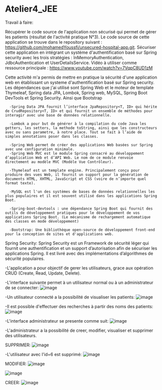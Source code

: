 # Atelier4_JEE
Travail à faire:

Récupérer le code source de l'application non sécurisé qui permet de gérer les patients (résultat de l'activité pratique N°3). Le code source de cette application se trouve dans le repository suivant : https://github.com/mohamedYoussfi/unsecured-hospital-app.git.
Sécuriser cette application en intégrant un système d'authentification basé sur Spring security avec les trois stratégies : InMemoryAuthentication, JdbcAuthentication et UserDetailsService.
Vidéo à utiliser comme ressource principale : https://www.youtube.com/watch?v=7VqpC8UD1zM

Cette activité m'a permis de mettre en pratique la sécurité d'une application web en établissant un systeme d'authentification basé sur Spring security.
Les dépendances que j'ai utilisé sont Spring Web et le moteur de template Thymeleaf, Spring data JPA, Lombok, Spring web, MySQL, Spring Boot DevTools et Spring Security. Ainsi que Bootstrap
   
      -Spring Data JPA fournit l’interface JpaRepository<T, ID> qui hérite de CrudRepository<T, ID> et qui fournit un ensemble de méthodes pour interagir avec une base de données relationnelle.
    
      -Lombok a pour but de générer à la compilation du code Java les getters, les setters, la methode toString, ainsi que les constructeurs avec ou sans parametre, à notre place. Tout se fait à l’aide de simples annotations poser dans les classes.
    
      -Spring Web permet de créer des applications Web basées sur Spring avec une configuration minimale.
      -Spring Web MVC est le module Spring consacré au développement d’application Web et d’API Web. Le nom de ce module renvoie directement au modèle MVC (Modèle Vue Contrôleur).

      -Thymeleaf est un template engine. Principalement conçu pour produire des vues Web, il fournit un support pour la génération de documents HTML, XHTML, JavaScript et CSS (voire de n’importe quel format texte).
  
      -MySQL est l'un des systèmes de bases de données relationnelles les plus populaires et il est souvent utilisé dans les applications Spring Boot.
  
      -Spring-boot-devtools : une dépendance Spring Boot qui fournit des outils de développement pratiques pour le développement de vos applications Spring Boot. (Le mécanisme de rechargement automatique des classes en mode développement)
  
      -Bootstrap: Une bibliothèque open-source de développement front-end pour la conception de sites et d'applications web.
  
Spring Security:
Spring Security est un Framework de sécurité léger qui fournit une authentification et un support d’autorisation afin de sécuriser les applications Spring. Il est livré avec des implémentations d’algorithmes de sécurité populaires.


-L'application a pour objectif de gerer les utilisateurs, grace aux opération CRUD (Create, Read, Update, Delete).

-L'interface suivante permet à un utilisateur normal ou à un administrateur de se connecter:
![image](https://user-images.githubusercontent.com/93864104/232748965-39d0a713-4d0e-46f8-85b1-d60cbd35aea2.png)

-Un utilisateur connecté a la possibilité de visualiser les patients:
![image](https://user-images.githubusercontent.com/93864104/232750038-b5a6421f-9991-46ed-be36-aee0d3c7540e.png)

-Il est possible d'effectuer des recherches à partir des noms des patients:
![image](https://user-images.githubusercontent.com/93864104/232750754-018b252f-4a4a-48f5-acbb-33d4635bfde5.png)

-L'interface administrateur se presente comme suit:
![image](https://user-images.githubusercontent.com/93864104/232751247-5db531a5-63e5-4b20-aa00-df7d0250d18d.png)

-L'administrateur a la possibilité de creer, modifier, visualiser et supprimer des utilisateurs.

SUPPRIMER:
![image](https://user-images.githubusercontent.com/93864104/232754128-fe90033c-2606-4736-b6f5-8b303d2075b2.png)

-L'utilisateur avec l'id=6 est supprimé:
![image](https://user-images.githubusercontent.com/93864104/232754221-c1ecdb57-4501-4add-a3d0-9d1534e5d92d.png)

MODIFIER:
![image](https://user-images.githubusercontent.com/93864104/232755106-6def0b19-c243-4ab4-a975-ab67dccae31f.png)

![image](https://user-images.githubusercontent.com/93864104/232754830-036736ff-aa5a-4d9a-aed8-206332770185.png)

CREER:
![image](https://user-images.githubusercontent.com/93864104/232345135-1ef6e7fa-8351-4183-abaa-1cf938760a99.png)







